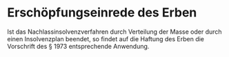 # Erschöpfungseinrede des Erben

Ist das Nachlassinsolvenzverfahren durch Verteilung der Masse oder durch einen Insolvenzplan beendet, so findet auf die Haftung des Erben die Vorschrift des § 1973 entsprechende Anwendung.
